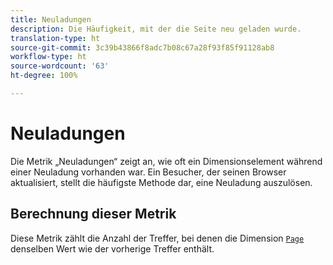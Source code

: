 ```yaml
---
title: Neuladungen
description: Die Häufigkeit, mit der die Seite neu geladen wurde.
translation-type: ht
source-git-commit: 3c39b43866f8adc7b08c67a28f93f85f91128ab8
workflow-type: ht
source-wordcount: '63'
ht-degree: 100%

---
```



# Neuladungen

Die Metrik „Neuladungen“ zeigt an, wie oft ein Dimensionselement während einer Neuladung vorhanden war. Ein Besucher, der seinen Browser aktualisiert, stellt die häufigste Methode dar, eine Neuladung auszulösen.

## Berechnung dieser Metrik

Diese Metrik zählt die Anzahl der Treffer, bei denen die Dimension [`Page`](../dimensions/page.md) denselben Wert wie der vorherige Treffer enthält.
